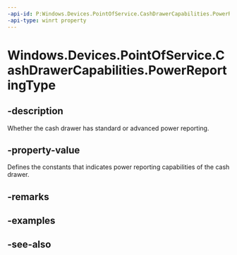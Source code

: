 ----api-id: P:Windows.Devices.PointOfService.CashDrawerCapabilities.PowerReportingType
-api-type: winrt property
---<!-- Property syntaxpublic Windows.Devices.PointOfService.UnifiedPosPowerReportingType PowerReportingType { get; }--># Windows.Devices.PointOfService.CashDrawerCapabilities.PowerReportingType## -descriptionWhether the cash drawer has standard or advanced power reporting.## -property-valueDefines the constants that indicates power reporting capabilities of the cash drawer.## -remarks## -examples## -see-also